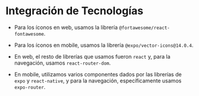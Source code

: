 # Integración de Tecnologías

- Para los íconos en web, usamos la librería `@fortawesome/react-fontawesome`.

- Para los íconos en mobile, usamos la librería `@expo/vector-icons@14.0.4`.

- En web, el resto de librerías que usamos fueron `react` y, para la navegación, usamos `react-router-dom`.

- En mobile, utilizamos varios componentes dados por las librerías de `expo` y `react-native`, y para la navegación, específicamente usamos `expo-router`.